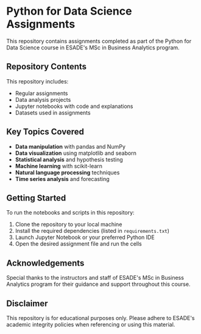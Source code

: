 # Python for Data Science Assignments

This repository contains assignments completed as part of the Python for Data Science course in ESADE's MSc in Business Analytics program.

## Repository Contents

This repository includes:

- Regular assignments
- Data analysis projects
- Jupyter notebooks with code and explanations
- Datasets used in assignments

## Key Topics Covered

- **Data manipulation** with pandas and NumPy
- **Data visualization** using matplotlib and seaborn
- **Statistical analysis** and hypothesis testing
- **Machine learning** with scikit-learn
- **Natural language processing** techniques
- **Time series analysis** and forecasting

## Getting Started

To run the notebooks and scripts in this repository:

1. Clone the repository to your local machine
2. Install the required dependencies (listed in `requirements.txt`)
3. Launch Jupyter Notebook or your preferred Python IDE
4. Open the desired assignment file and run the cells

## Acknowledgements

Special thanks to the instructors and staff of ESADE's MSc in Business Analytics program for their guidance and support throughout this course.

## Disclaimer

This repository is for educational purposes only. Please adhere to ESADE's academic integrity policies when referencing or using this material.

